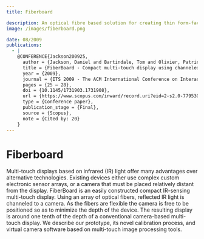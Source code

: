 ```yaml
---
title: Fiberboard

description: An optical fibre based solution for creating thin form-factor optical multi-touch tracking.
image: /images/fiberboard.png

date: 08/2009
publications:
  - |
    @CONFERENCE{Jackson200925,
      author = {Jackson, Daniel and Bartindale, Tom and Olivier, Patrick},
      title = {FiberBoard - Compact multi-touch display using channeled light},
      year = {2009},
      journal = {ITS 2009 - The ACM International Conference on Interactive Tabletops and Surfaces, Proceedings},
      pages = {25 – 28},
      doi = {10.1145/1731903.1731908},
      url = {https://www.scopus.com/inward/record.uri?eid=2-s2.0-77953000597&doi=10.1145%2f1731903.1731908&partnerID=40&md5=3f4907a563941aee238ec72fea0fb906},
      type = {Conference paper},
      publication_stage = {Final},
      source = {Scopus},
      note = {Cited by: 20}
    }
---
```


# Fiberboard

Multi-touch displays based on infrared (IR) light offer many advantages over alternative technologies. Existing devices either use complex custom electronic sensor arrays, or a camera that must be placed relatively distant from the display. FiberBoard is an easily constructed compact IR-sensing multi-touch display. Using an array of optical fibers, reflected IR light is channeled to a camera. As the fibers are flexible the camera is free to be positioned so as to minimize the depth of the device. The resulting display is around one tenth of the depth of a conventional camera-based multi-touch display. We describe our prototype, its novel calibration process, and virtual camera software based on multi-touch image processing tools.
